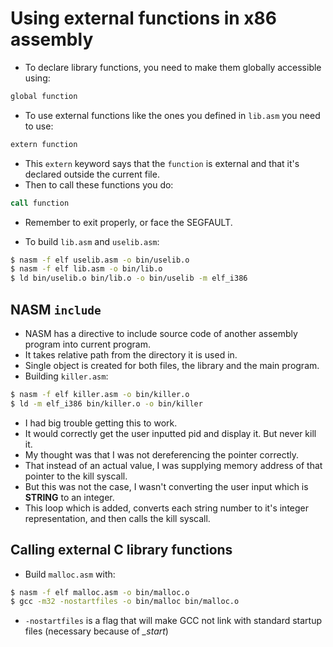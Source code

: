 # Using external functions in x86 assembly

- To declare library functions, you need to make them globally accessible using:

```asm
global function
```


- To use external functions like the ones you defined in `lib.asm` you need to use:

```asm
extern function
```

- This `extern` keyword says that the `function` is external and that it's declared outside the current file.
- Then to call these functions you do:

```asm
call function
```

- Remember to exit properly, or face the SEGFAULT.

- To build `lib.asm` and `uselib.asm`:

```sh
$ nasm -f elf uselib.asm -o bin/uselib.o
$ nasm -f elf lib.asm -o bin/lib.o
$ ld bin/uselib.o bin/lib.o -o bin/uselib -m elf_i386
```

## NASM `include`

- NASM has a directive to include source code of another assembly program into current program.
- It takes relative path from the directory it is used in.
- Single object is created for both files, the library and the main program.
- Building `killer.asm`:

```sh
$ nasm -f elf killer.asm -o bin/killer.o
$ ld -m elf_i386 bin/killer.o -o bin/killer
```

- I had big trouble getting this to work. 
- It would correctly get the user inputted pid and display it. But never kill it.
- My thought was that I was not dereferencing the pointer correctly.
- That instead of an actual value, I was supplying memory address of that pointer to the kill syscall.
- But this was not the case, I wasn't converting the user input which is __STRING__ to an integer.
- This loop which is added, converts each string number to it's integer representation, and then calls the kill syscall.


## Calling external C library functions

- Build `malloc.asm` with:

```sh
$ nasm -f elf malloc.asm -o bin/malloc.o
$ gcc -m32 -nostartfiles -o bin/malloc bin/malloc.o
```

- `-nostartfiles` is a flag that will make GCC not link with standard startup files (necessary because of *_start*)
